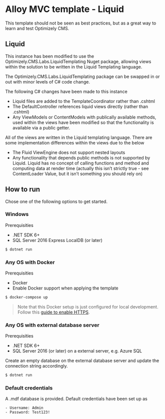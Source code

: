 # Alloy MVC template - Liquid

This template should not be seen as best practices, but as a great way to learn and test Optimizely CMS. 

## Liquid
This instance has been modified to use the Optimizely.CMS.Labs.LiquidTemplating Nuget package, allowing views within the solution to be written in the Liquid Templating language.

The Optimizely.CMS.Labs.LiquidTemplating package can be swapped in or out with minor levels of C# code change. 

The following C# changes have been made to this instance

- Liquid files are added to the TemplateCoordinator rather than .cshtml
- The DefaultController references liquid views directly (rather than .cshtml)
- Any ViewModels or ContentModels with publically available methods, used within the views have been modified so that the functionality is available via a public getter.

All of the views are written in the Liquid templating language. There are some implementation differences within the views due to the below

- The Fluid ViewEngine does not support nested layouts
- Any functionality that depends public methods is not supported by Liquid. Liquid has no concept of calling functions and  method and computing data at render time (actually this isn’t strictly true - see ContentLoader Value, but it isn’t something you should rely on)

## How to run

Chose one of the following options to get started. 

### Windows

Prerequisities
- .NET SDK 6+
- SQL Server 2016 Express LocalDB (or later)

```bash
$ dotnet run
````

### Any OS with Docker

Prerequisities
- Docker
- Enable Docker support when applying the template

```bash
$ docker-compose up
````

> Note that this Docker setup is just configured for local development. Follow this [guide to enable HTTPS](https://github.com/dotnet/dotnet-docker/blob/main/samples/run-aspnetcore-https-development.md).

### Any OS with external database server

Prerequisities
- .NET SDK 6+
- SQL Server 2016 (or later) on a external server, e.g. Azure SQL

Create an empty database on the external database server and update the connection string accordingly.

```bash
$ dotnet run
````

### Default credentials
A .mdf database is provided. Default credentials have been set up as

    - Username: Admin
    - Password: Test123!